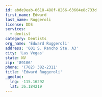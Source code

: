 ```yaml
---
id: abde9eab-0618-488f-8266-63604e8c733d
first_name: Edward
last_name: Ruggeroli
license: DDS
services:
  - dentist
category: Dentists
org_name: 'Edward Ruggeroli'
address: '601 S. Rancho Ste. A3'
city: 'Las Vegas'
state: NV
zip: '89106'
phone: '(702) 382-2311'
title: 'Edward Ruggeroli'
_geoloc:
  lng: -115.16292
  lat: 36.184219
---
```

